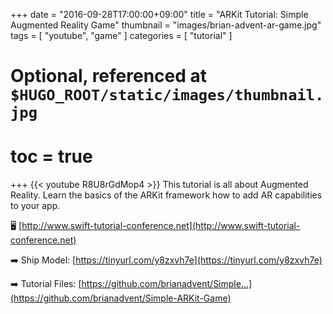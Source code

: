 +++
date = "2016-09-28T17:00:00+09:00"
title = "ARKit Tutorial: Simple Augmented Reality Game"
thumbnail = "images/brian-advent-ar-game.jpg" 
tags = [ "youtube", "game" ]
categories = [ "tutorial" ]
# Optional, referenced at `$HUGO_ROOT/static/images/thumbnail.jpg`
# toc = true
+++
{{< youtube R8U8rGdMop4 >}}
This tutorial is all about Augmented Reality. Learn the basics of the ARKit framework how to add AR capabilities to your app.

🖥 [http://www.swift-tutorial-conference.net](http://www.swift-tutorial-conference.net)

➡️ Ship Model: [https://tinyurl.com/y8zxvh7e](https://tinyurl.com/y8zxvh7e)

➡️ Tutorial Files: [https://github.com/brianadvent/Simple...](https://github.com/brianadvent/Simple-ARKit-Game)
